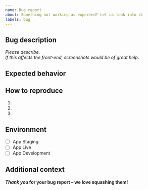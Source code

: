 ```yaml
---
name: Bug report
about: Something not working as expected? Let us look into it
labels: bug
---
```


## Bug description

*Please describe.*  
*If this affects the front-end, screenshots would be of great help.*  

## Expected behavior



## How to reproduce

1.
2.
3.

## Environment

- [ ] App Staging
- [ ] App Live
- [ ] App Development

## Additional context



#### *Thank you* for your bug report – we love squashing them!
